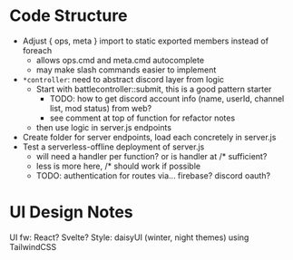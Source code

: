 # Code Structure

- Adjust { ops, meta } import to static exported members instead of foreach
  - allows ops.cmd and meta.cmd autocomplete
  - may make slash commands easier to implement
- `*controller`: need to abstract discord layer from logic
  - Start with battlecontroller::submit, this is a good pattern starter
    - TODO: how to get discord account info (name, userId, channel list, mod status) from web?
    - see comment at top of function for refactor notes
  - then use logic in server.js endpoints
- Create folder for server endpoints, load each concretely in server.js
- Test a serverless-offline deployment of server.js
  - will need a handler per function? or is handler at /* sufficient?
  - less is more here, /* should work if possible
  - TODO: authentication for routes via... firebase? discord oauth?

# UI Design Notes

UI fw: React? Svelte?
Style: daisyUI (winter, night themes) using TailwindCSS

